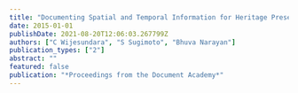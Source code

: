 ```yaml
---
title: "Documenting Spatial and Temporal Information for Heritage Preservation: A Case Study of Sri Lanka"
date: 2015-01-01
publishDate: 2021-08-20T12:06:03.267799Z
authors: ["C Wijesundara", "S Sugimoto", "Bhuva Narayan"]
publication_types: ["2"]
abstract: ""
featured: false
publication: "*Proceedings from the Document Academy*"
---
```


